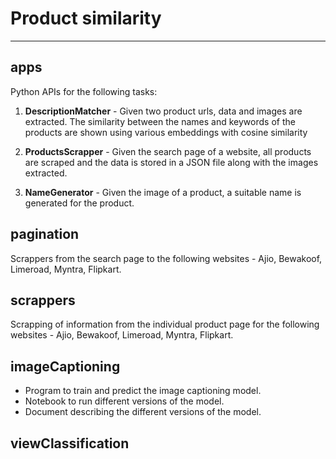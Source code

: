 # Product similarity

---

## apps

Python APIs for the following tasks:

1. **DescriptionMatcher** - Given two product urls, data and images are extracted. The similarity between the names and keywords of the products are shown using various embeddings with cosine similarity 

2. **ProductsScrapper** - Given the search page of a website, all products are scraped and the data is stored in a JSON file along with the images extracted. 

3. **NameGenerator** - Given the image of a product, a suitable name is generated for the product.

## pagination

Scrappers from the search page to the following websites - Ajio, Bewakoof, Limeroad, Myntra, Flipkart.


## scrappers

Scrapping of information from the individual product page for the following websites - Ajio, Bewakoof, Limeroad, Myntra, Flipkart.

## imageCaptioning

- Program to train and predict the image captioning model. 
- Notebook to run different versions of the model.
- Document describing the different versions of the model.

## viewClassification

